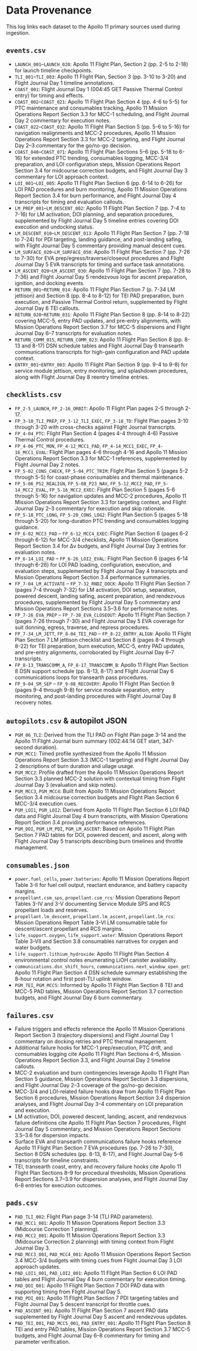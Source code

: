 # Data Provenance

This log links each dataset to the Apollo 11 primary sources used during ingestion.

## `events.csv`
- `LAUNCH_001`–`LAUNCH_020`: Apollo 11 Flight Plan, Section 2 (pp. 2-5 to 2-18) for launch timeline checkpoints.
- `TLI_001`–`TLI_003`: Apollo 11 Flight Plan, Section 3 (pp. 3-10 to 3-20) and Flight Journal Day 1 timeline annotations.
- `COAST_001`: Flight Journal Day 1 (004:45 GET Passive Thermal Control entry) for timing and effects.
- `COAST_002`–`COAST_021`: Apollo 11 Flight Plan Section 4 (pp. 4-6 to 5-5) for PTC maintenance and consumables tracking, Apollo 11 Mission Operations Report Section 3.3 for MCC-1 scheduling, and Flight Journal Day 2 commentary for execution notes.
- `COAST_022`–`COAST_032`: Apollo 11 Flight Plan Section 5 (pp. 5-6 to 5-16) for navigation realignments and MCC-2 procedures, Apollo 11 Mission Operations Report Section 3.3 for MCC-2 targeting, and Flight Journal Day 2–3 commentary for the go/no-go decision.
- `COAST_040`–`COAST_071`: Apollo 11 Flight Plan Sections 5–6 (pp. 5-18 to 6-16) for extended PTC trending, consumables logging, MCC-3/4 preparation, and LOI configuration steps, Mission Operations Report Section 3.4 for midcourse correction budgets, and Flight Journal Day 3 commentary for LOI approach context.
- `LOI_001`–`LOI_005`: Apollo 11 Flight Plan Section 6 (pp. 6-14 to 6-26) for LOI PAD procedures and burn monitoring, Apollo 11 Mission Operations Report Section 3.4 for burn performance, and Flight Journal Day 4 transcripts for timing and evaluation callouts.
- `LM_PREP_001`–`LM_DESCENT_002`: Apollo 11 Flight Plan Section 7 (pp. 7-4 to 7-16) for LM activation, DOI planning, and separation procedures, supplemented by Flight Journal Day 5 timeline entries covering DOI execution and undocking status.
- `LM_DESCENT_010`–`LM_DESCENT_013`: Apollo 11 Flight Plan Section 7 (pp. 7-18 to 7-24) for PDI targeting, landing guidance, and post-landing safing, with Flight Journal Day 5 commentary providing manual descent cues.
- `LM_SURFACE_020`–`LM_SURFACE_050`: Apollo 11 Flight Plan Section 7 (pp. 7-26 to 7-30) for EVA prep/egress/traverse/closeout procedures and Flight Journal Day 5 EVA transcripts for timing and surface task annotations.
- `LM_ASCENT_020`–`LM_ASCENT_030`: Apollo 11 Flight Plan Section 7 (pp. 7-28 to 7-36) and Flight Journal Day 5 rendezvous logs for ascent preparation, ignition, and docking events.
- `RETURN_001`–`RETURN_014`: Apollo 11 Flight Plan Section 7 (p. 7-34 LM jettison) and Section 8 (pp. 8-4 to 8-12) for TEI PAD preparation, burn execution, and Passive Thermal Control return, supplemented by Flight Journal Day 6 TEI callouts.
- `RETURN_020`–`RETURN_031`: Apollo 11 Flight Plan Section 8 (pp. 8-14 to 8-22) covering MCC-5, entry PAD updates, and pre-entry alignments, with Mission Operations Report Section 3.7 for MCC-5 dispersions and Flight Journal Day 6–7 transcripts for evaluation notes.
- `RETURN_COMM_015`, `RETURN_COMM_023`: Apollo 11 Flight Plan Section 8 (pp. 8-13 and 8-17) DSN schedule tables and Flight Journal Day 6 transearth communications transcripts for high-gain configuration and PAD update context.
- `ENTRY_001`–`ENTRY_003`: Apollo 11 Flight Plan Section 9 (pp. 9-4 to 9-8) for service module jettison, entry monitoring, and splashdown procedures, along with Flight Journal Day 8 reentry timeline entries.

## `checklists.csv`
- `FP_2-5_LAUNCH`, `FP_2-16_ORBIT`: Apollo 11 Flight Plan pages 2-5 through 2-17.
- `FP_3-10_TLI_PREP`, `FP_3-12_TLI_EXEC`, `FP_3-18_TD`: Flight Plan pages 3-10 through 3-20 with cross-checks against Flight Journal transcripts.
- `FP_4-04_PTC`: Flight Plan Section 4 (pages 4-4 through 4-6) Passive Thermal Control procedures.
- `FP_4-06_PTC_MON`, `FP_4-12_MCC1_PAD`, `FP_4-14_MCC1_EXEC`, `FP_4-16_MCC1_EVAL`: Flight Plan pages 4-6 through 4-16 and Apollo 11 Mission Operations Report Section 3.3 for MCC-1 references, supplemented by Flight Journal Day 2 notes.
- `FP_5-02_CONS_CHECK`, `FP_5-04_PTC_TRIM`: Flight Plan Section 5 (pages 5-2 through 5-5) for coast-phase consumables and thermal maintenance.
- `FP_5-06_P52_REALIGN`, `FP_5-08_P23_NAV`, `FP_5-12_MCC2_PAD`, `FP_5-14_MCC2_EVAL`, `FP_5-16_MCC2_EXEC`: Flight Plan Section 5 (pages 5-6 through 5-16) for navigation updates and MCC-2 procedures, Apollo 11 Mission Operations Report Section 3.3 for targeting context, and Flight Journal Day 2–3 commentary for execution and skip rationale.
- `FP_5-18_PTC_LONG`, `FP_5-20_CONS_LOG2`: Flight Plan Section 5 (pages 5-18 through 5-20) for long-duration PTC trending and consumables logging guidance.
- `FP_6-02_MCC3_PAD` – `FP_6-12_MCC4_EXEC`: Flight Plan Section 6 (pages 6-2 through 6-12) for MCC-3/4 checklists, Apollo 11 Mission Operations Report Section 3.4 for Δv budgets, and Flight Journal Day 3 entries for evaluation notes.
- `FP_6-14_LOI_PAD` – `FP_6-26_LOI2_EVAL`: Flight Plan Section 6 (pages 6-14 through 6-26) for LOI PAD loading, configuration, execution, and evaluation steps, supplemented by Flight Journal Day 4 transcripts and Mission Operations Report Section 3.4 performance summaries.
- `FP_7-04_LM_ACTIVATE` – `FP_7-32_RNDZ_DOCK`: Apollo 11 Flight Plan Section 7 (pages 7-4 through 7-32) for LM activation, DOI setup, separation, powered descent, landing safing, ascent preparation, and rendezvous procedures, supplemented by Flight Journal Day 5 commentary and Mission Operations Report Sections 3.5–3.6 for performance notes.
- `FP_7-26_EVA_PREP` – `FP_7-30_EVA_CLOSEOUT`: Apollo 11 Flight Plan Section 7 (pages 7-26 through 7-30) and Flight Journal Day 5 EVA coverage for suit donning, egress, traverse, and repress procedures.
- `FP_7-34_LM_JETT`, `FP_8-04_TEI_PAD` – `FP_8-22_ENTRY_ALIGN`: Apollo 11 Flight Plan Section 7 LM jettison checklist and Section 8 (pages 8-4 through 8-22) for TEI preparation, burn execution, MCC-5, entry PAD updates, and pre-entry alignments, corroborated by Flight Journal Day 6–7 transcripts.
- `FP_8-13_TRANSCOMM_A`, `FP_8-17_TRANSCOMM_B`: Apollo 11 Flight Plan Section 8 DSN support schedule (pp. 8-13, 8-17) and Flight Journal Day 6 communications loops for transearth pass procedures.
- `FP_9-04_SM_SEP` – `FP_9-08_RECOVERY`: Apollo 11 Flight Plan Section 9 (pages 9-4 through 9-8) for service module separation, entry monitoring, and post-landing procedures with Flight Journal Day 8 recovery notes.

## `autopilots.csv` & autopilot JSON
- `PGM_06_TLI`: Derived from the TLI PAD on Flight Plan page 3-14 and the Apollo 11 Flight Journal burn summary (002:44:14 GET start, 347-second duration).
- `PGM_MCC1`: Timed profile synthesized from the Apollo 11 Mission Operations Report Section 3.3 (MCC-1 targeting) and Flight Journal Day 2 descriptions of burn duration and ullage usage.
- `PGM_MCC2`: Profile drafted from the Apollo 11 Mission Operations Report Section 3.3 planned MCC-2 solution with contextual timing from Flight Journal Day 3 (evaluation and skip notes).
- `PGM_MCC3`, `PGM_MCC4`: Built from Apollo 11 Mission Operations Report Section 3.4 midcourse correction budgets and Flight Plan Section 6 MCC-3/4 execution cues.
- `PGM_LOI1`, `PGM_LOI2`: Derived from Apollo 11 Flight Plan Section 6 LOI PAD data and Flight Journal Day 4 burn transcripts, with Mission Operations Report Section 3.4 providing performance references.
- `PGM_DOI`, `PGM_LM_PDI`, `PGM_LM_ASCENT`: Based on Apollo 11 Flight Plan Section 7 PAD tables for DOI, powered descent, and ascent, along with Flight Journal Day 5 transcripts describing burn timelines and throttle management.

## `consumables.json`
- `power.fuel_cells`, `power.batteries`: Apollo 11 Mission Operations Report Table 3-II for fuel cell output, reactant endurance, and battery capacity margins.
- `propellant.csm_sps`, `propellant.csm_rcs`: Mission Operations Report Tables 3-IV and 3-V documenting Service Module SPS and RCS propellant loads and reserves.
- `propellant.lm_descent`, `propellant.lm_ascent`, `propellant.lm_rcs`: Mission Operations Report Table 3-VI LM consumable table for descent/ascent propellant and RCS margins.
- `life_support.oxygen`, `life_support.water`: Mission Operations Report Table 3-VII and Section 3.8 consumables narratives for oxygen and water budgets.
- `life_support.lithium_hydroxide`: Apollo 11 Flight Plan Section 4 environmental control notes enumerating LiOH canister availability.
- `communications.dsn_shift_hours`, `communications.next_window_open_get`: Apollo 11 Flight Plan Section 4 DSN schedule summary establishing the 8-hour rotation and first post-TLI uplink window.
- `PGM_TEI`, `PGM_MCC5`: Informed by Apollo 11 Flight Plan Section 8 TEI and MCC-5 PAD tables, Mission Operations Report Section 3.7 correction budgets, and Flight Journal Day 6 burn commentary.

## `failures.csv`
- Failure triggers and effects reference the Apollo 11 Mission Operations Report Section 3 (trajectory dispersions) and Flight Journal Day 1 commentary on docking retries and PTC thermal management.
- Additional failure hooks for MCC-1 prep/execution, PTC drift, and consumables logging cite Apollo 11 Flight Plan Sections 4–5, Mission Operations Report Section 3.3, and Flight Journal Day 2 timeline callouts.
- MCC-2 evaluation and burn contingencies leverage Apollo 11 Flight Plan Section 5 guidance, Mission Operations Report Section 3.3 dispersions, and Flight Journal Day 2–3 coverage of the go/no-go decision.
- MCC-3/4 and LOI-related failure hooks draw from Apollo 11 Flight Plan Section 6 procedures, Mission Operations Report Section 3.4 dispersion analyses, and Flight Journal Day 3–4 commentary on LOI preparation and execution.
- LM activation, DOI, powered descent, landing, ascent, and rendezvous failure definitions cite Apollo 11 Flight Plan Section 7 procedures, Flight Journal Day 5 commentary, and Mission Operations Report Sections 3.5–3.6 for dispersion impacts.
- Surface EVA and transearth communications failure hooks reference Apollo 11 Flight Plan Section 7 EVA procedures (pp. 7-26 to 7-30), Section 8 DSN schedules (pp. 8-13, 8-17), and Flight Journal Day 5–6 transcripts for timeline constraints.
- TEI, transearth coast, entry, and recovery failure hooks cite Apollo 11 Flight Plan Sections 8–9 for procedural thresholds, Mission Operations Report Sections 3.7–3.9 for dispersion analyses, and Flight Journal Day 6–8 entries for execution outcomes.

## `pads.csv`
- `PAD_TLI_002`: Flight Plan page 3-14 (TLI PAD parameters).
- `PAD_MCC1_001`: Apollo 11 Mission Operations Report Section 3.3 (Midcourse Correction 1 planning).
- `PAD_MCC2_001`: Apollo 11 Mission Operations Report Section 3.3 (Midcourse Correction 2 planning) with timing context from Flight Journal Day 3.
- `PAD_MCC3_001`, `PAD_MCC4_001`: Apollo 11 Mission Operations Report Section 3.4 MCC-3/4 budgets with timing cues from Flight Journal Day 3 LOI approach updates.
- `PAD_LOI1_001`, `PAD_LOI2_001`: Apollo 11 Flight Plan Section 6 LOI PAD tables and Flight Journal Day 4 burn commentary for execution timing.
- `PAD_DOI_001`: Apollo 11 Flight Plan Section 7 DOI PAD data with supporting timing from Flight Journal Day 5.
- `PAD_PDI_001`: Apollo 11 Flight Plan Section 7 PDI targeting tables and Flight Journal Day 5 descent transcript for throttle cues.
- `PAD_ASCENT_001`: Apollo 11 Flight Plan Section 7 ascent PAD data supplemented by Flight Journal Day 5 ascent and rendezvous updates.
- `PAD_TEI_001`, `PAD_MCC5_001`, `PAD_ENTRY_001`: Apollo 11 Flight Plan Section 8 TEI and entry PAD tables, Mission Operations Report Section 3.7 MCC-5 budgets, and Flight Journal Day 6–8 commentary for timing and parameter verification.
